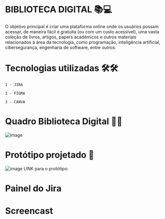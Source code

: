 # BIBLIOTECA DIGITAL 📚💻

O objetivo principal é criar uma plataforma online onde os usuários possam acessar, de maneira fácil e gratuita (ou com um custo acessível), uma vasta coleção de livros, artigos, papers acadêmicos e outros materiais relacionados à área da tecnologia, como programação, inteligência artificial, cibersegurança, engenharia de software, entre outros.

# Tecnologias utilizadas 🛠️🛠
    1 - JIRA
  
    2 - FIGMA
  
    3 - CANVA
# Quadro Biblioteca Digital 🧠🧠
![image](https://github.com/user-attachments/assets/e25cbdbb-7db6-4d93-9728-775a98e47fff)
# Protótipo projetado 🚀
![image](https://github.com/user-attachments/assets/607bcdad-2f57-423c-b05d-d8e7765a0b13)
        LINK para o protótipo: 

# Painel do Jira


# Screencast
